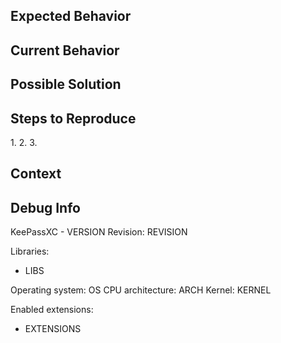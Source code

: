 [TIP]:  # ( Provide a general summary of the issue in the title above ^^ )
[TIP]:  # ( Do not include screenshots of your actual database! )

## Expected Behavior
[NOTE]: # ( If you're describing a bug, tell us what should happen )
[NOTE]: # ( If you're suggesting a change/improvement, tell us how it should work )


## Current Behavior
[NOTE]: # ( If describing a bug, tell us what happens instead of the expected behavior )
[NOTE]: # ( If suggesting a change/improvement, explain the difference from the current behavior )


## Possible Solution
[NOTE]: # ( Not required, but suggest a fix/reason for the bug, )
[NOTE]: # ( or ideas how to implement the addition or change )


## Steps to Reproduce
[NOTE]: # ( Provide a link to a live example, or an unambiguous set of steps to )
[NOTE]: # ( reproduce this bug. Include code to reproduce, if relevant )
1.
2.
3.

## Context
[NOTE]: # ( How has this issue affected you? What are you trying to accomplish? )
[NOTE]: # ( Providing context helps us come up with a solution that is most useful in the real world )


## Debug Info
[NOTE]: # ( Paste debug info from Help → About here )
KeePassXC - VERSION
Revision: REVISION

Libraries:
- LIBS

Operating system: OS
CPU architecture: ARCH
Kernel: KERNEL

Enabled extensions:
- EXTENSIONS
